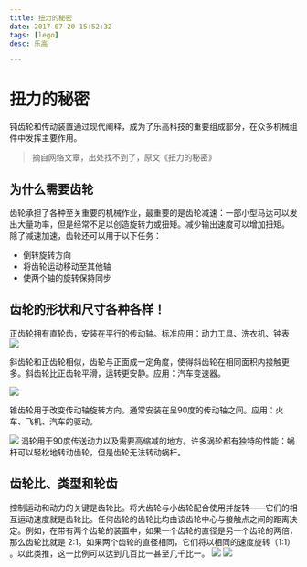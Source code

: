 ```yaml
---
title: 扭力的秘密
date: 2017-07-20 15:52:32
tags: [lego]
desc: 乐高

---
```

# 扭力的秘密

钝齿轮和传动装置通过现代阐释，成为了乐高科技的重要组成部分，在众多机械组件中发挥主要作用。

> 摘自网络文章，出处找不到了，原文《扭力的秘密》

## 为什么需要齿轮

齿轮承担了各种至关重要的机械作业，最重要的是齿轮减速：一部小型马达可以发出大量功率，但是经常不足以创造旋转力或扭矩。减少输出速度可以增加扭矩。
除了减速加速，齿轮还可以用于以下任务：

+ 倒转旋转方向
+ 将齿轮运动移动至其他轴
+ 使两个轴的旋转保持同步

## 齿轮的形状和尺寸各种各样！

正齿轮拥有直轮齿，安装在平行的传动轴。标准应用：动力工具、洗衣机、钟表
![](https://cdn.yangguangxi.com/15005325925717.jpg)

斜齿轮和正齿轮相似，齿轮与正面成一定角度，使得斜齿轮在相同面积内接触更多。斜齿轮比正齿轮平滑，运转更安静。应用：汽车变速器。

![](https://cdn.yangguangxi.com/15005328364793.jpg)


锥齿轮用于改变传动轴旋转方向。通常安装在呈90度的传动轴之间。应用：火车、飞机、汽车的驱动。

![](https://cdn.yangguangxi.com/15005329796120.jpg)
涡轮用于90度传送动力以及需要高缩减的地方。许多涡轮都有独特的性能：蜗杆可以轻松地转动齿轮，但是齿轮无法转动蜗杆。


## 齿轮比、类型和轮齿
控制运动和动力的关键是齿轮比。将大齿轮与小齿轮配合使用并旋转——它们的相互运动速度就是齿轮比。任何齿轮的齿轮比均由该齿轮中心与接触点之间的距离决定。例如，在带有两个齿轮的装置中，如果一个齿轮的直径是另一个齿轮的两倍，那么齿轮比就是 2:1。如果两个齿轮的直径相同，它们将以相同的速度旋转（1:1） 。以此类推，这一比例可以达到几百比一甚至几千比一。 
![](https://cdn.yangguangxi.com/15005338420266.jpg)
![](https://cdn.yangguangxi.com/15005338730848.jpg)


